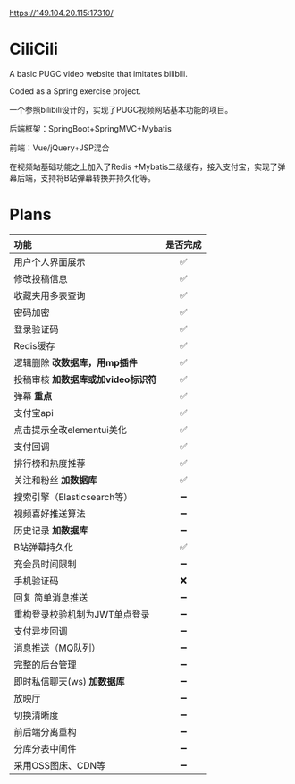 <https://149.104.20.115:17310/>
# CiliCili
A basic PUGC video website that imitates bilibili.

Coded as a Spring exercise project.

一个参照bilibili设计的，实现了PUGC视频网站基本功能的项目。

后端框架：SpringBoot+SpringMVC+Mybatis

前端：Vue/jQuery+JSP混合

在视频站基础功能之上加入了Redis +Mybatis二级缓存，接入支付宝，实现了弹幕后端，支持将B站弹幕转换并持久化等。

# Plans
|  功能   | 是否完成  |
|  :----  | :----:  |
| 用户个人界面展示  | ✅ |
| 修改投稿信息  | ✅ |
| 收藏夹用多表查询  | ✅ |
| 密码加密  | ✅ |
| 登录验证码  | ✅ |
| Redis缓存  | ✅ |
| 逻辑删除 **改数据库，用mp插件**  | ✅ |
| 投稿审核 **加数据库或加video标识符**  | ✅ |
| 弹幕 **重点**  | ✅ |
| 支付宝api  | ✅ |
| 点击提示全改elementui美化  | ✅ |
| 支付回调  | ✅ |
| 排行榜和热度推荐  | ✅ |
| 关注和粉丝 **加数据库**  | ✅ |
| 搜索引擎（Elasticsearch等）  | ➖ |
| 视频喜好推送算法  | ➖ |
| 历史记录 **加数据库**  | ➖ |
| B站弹幕持久化  | ✅ |
| 充会员时间限制  | ➖ |
| 手机验证码  | ❌ |
| 回复 简单消息推送  | ➖ |
| 重构登录校验机制为JWT单点登录  | ➖ |
| 支付异步回调  | ➖ |
| 消息推送（MQ队列）  | ➖ |
| 完整的后台管理  | ➖ |
| 即时私信聊天(ws) **加数据库**  | ➖ |
| 放映厅  | ➖ |
| 切换清晰度  | ➖ |
| 前后端分离重构  | ➖ |
| 分库分表中间件  | ➖ |
| 采用OSS图床、CDN等  | ➖ |
